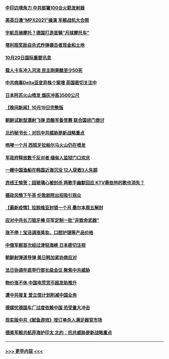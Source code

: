 #### [中印边境角力 中共部署100台火箭发射器](../pages/prog202/a103247884.md?t=10202250) 
#### [美英日澳“MPX2021”操演 军舰战机大合照](../pages/prog202/a103247250.md?t=10202250) 
#### [宇航员骑摩托？德国打造首辆“月球摩托车”](../pages/prog202/a103247830.md?t=10202250) 
#### [塔利班奖励自杀式炸弹袭击者现金和土地](../pages/prog202/a103247824.md?t=10202250) 
#### [10月20日国际重要讯息](../pages/prog202/a103247763.md?t=10202250) 
#### [载人卡车冲入河流 民主刚果酿至少50死](../pages/prog202/a103247670.md?t=10202250) 
#### [中共病毒Delta亚变异株个案增 英国密切关注中](../pages/prog202/a103247635.md?t=10202250) 
#### [日本阿苏火山喷发 烟灰冲高3500公尺](../pages/prog202/a103247624.md?t=10202250) 
#### [【晚间新闻】10月19日完整版](../pages/prog202/a103247495.md?t=10202250) 
#### [朝鲜试新型潜射飞弹 恐酿军备竞赛 联合国闭门商讨](../pages/prog202/a103247497.md?t=10202250) 
#### [北约秘书长：对抗中共威胁是新战略重点](../pages/prog202/a103247261.md?t=10202250) 
#### [咆哮一个月 西班牙拉帕尔马火山仍在喷发](../pages/prog202/a103247266.md?t=10202250) 
#### [军政府释放数千反对者 缅甸人监狱门口欢庆](../pages/prog202/a103247336.md?t=10202250) 
#### [一艘中国渔船在韩国近海沉没 12人获救3人失踪](../pages/prog202/a103247410.md?t=10202250) 
#### [连线王愉贺：因玻璃心被封杀 两歌手幽默回应 KTV蔡依林的歌也消失？](../pages/prog202/a103246429.md?t=10202250) 
#### [摄政风情下午茶 伦敦剧院出招吸引观众](../pages/prog202/a103247276.md?t=10202250) 
#### [【最新疫情】拉脱维亚封锁一个月 墨尔本周五解封](../pages/prog202/a103246992.md?t=10202250) 
#### [应对中共长刀狼牙棒 印军定制一批“非致命武器”](../pages/prog202/a103247179.md?t=10202250) 
#### [涨不停！宝洁调涨美妆、口腔护理等产品价格](../pages/prog202/a103247042.md?t=10202250) 
#### [中俄军舰首次经过津轻海峡 日本密切注视](../pages/prog202/a103247127.md?t=10202250) 
#### [朝鲜射弹道导弹 美日韩加紧协商应对](../pages/prog202/a103247071.md?t=10202250) 
#### [法日协调年底举行部长级会议 聚焦中共威胁](../pages/prog202/a103246934.md?t=10202250) 
#### [物价涨不休 中国电荒货币超发助推升](../pages/prog202/a103247030.md?t=10202250) 
#### [遭中共报复 爱立信计划削减中国业务](../pages/prog202/a103246998.md?t=10202250) 
#### [德媒忧德国车厂过度依赖中国 恐受重大冲击](../pages/prog202/a103246982.md?t=10202250) 
#### [现实版中共《鱿鱼游戏》按订单杀人满足器官市场](../pages/prog202/a103246980.md?t=10202250) 
#### [德美军舰共航菲海护印太 北约：抗共威胁是新战略重点](../pages/prog202/a103246969.md?t=10202250) 

----
#### [ >>> 更早内容 <<< ](../indexes/prog202-earlier.md)
